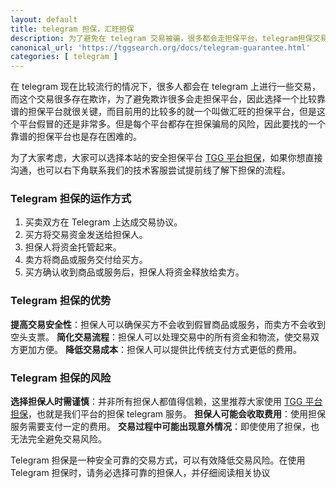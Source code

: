 ```yaml
---
layout: default
title: telegram 担保，汇旺担保
description: 为了避免在 telegram 交易被骗，很多都会走担保平台，telegram担保交易，是一种在 Telegram 平台上进行交易时使用的安全机制。它由第三方担保人进行管理，旨在确保交易双方都能履行各自的义务。
canonical_url: 'https://tggsearch.org/docs/telegram-guarantee.html'
categories: [ telegram ]
---
```

在 telegram 现在比较流行的情况下，很多人都会在 telegram 上进行一些交易，而这个交易很多存在欺诈，为了避免欺诈很多会走担保平台，因此选择一个比较靠谱的担保平台就很关键，而目前用的比较多的就一个叫做汇旺的担保平台，但是这个平台假冒的还是非常多。但是每个平台都存在担保骗局的风险，因此要找的一个靠谱的担保平台也是存在困难的。

为了大家考虑，大家可以选择本站的安全担保平台 [TGG 平台担保](./302.html?target=https://t.me/tggexchange)，如果你想直接沟通，也可以右下角联系我们的技术客服尝试提前线了解下担保的流程。

### Telegram 担保的运作方式
1. 买卖双方在 Telegram 上达成交易协议。
2. 买方将交易资金发送给担保人。
3. 担保人将资金托管起来。
4. 卖方将商品或服务交付给买方。
5. 买方确认收到商品或服务后，担保人将资金释放给卖方。

### Telegram 担保的优势
**提高交易安全性**：担保人可以确保买方不会收到假冒商品或服务，而卖方不会收到空头支票。
**简化交易流程**：担保人可以处理交易中的所有资金和物流，使交易双方更加方便。
**降低交易成本**：担保人可以提供比传统支付方式更低的费用。

### Telegram 担保的风险
**选择担保人时需谨慎**：并非所有担保人都值得信赖，这里推荐大家使用 [TGG 平台担保](./302.html?target=https://t.me/tggexchange)，也就是我们平台的担保 telegram 服务。
**担保人可能会收取费用**：使用担保服务需要支付一定的费用。
**交易过程中可能出现意外情况**：即使使用了担保，也无法完全避免交易风险。

Telegram 担保是一种安全可靠的交易方式，可以有效降低交易风险。在使用 Telegram 担保时，请务必选择可靠的担保人，并仔细阅读相关协议


